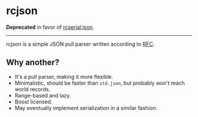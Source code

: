 # rcjson

**Deprecated** in favor of [rcserial:json](https://github.com/Soaku/rcserial).

---

rcjson is a simple JSON pull parser written according to [RFC](https://tools.ietf.org/html/rfc8259).

## Why another?

* It's a pull parser, making it more flexible.
* Minimalistic, should be faster than `std.json`, but probably won't reach world records.
* Range-based and lazy.
* Boost licensed.
* May eventually implement serialization in a similar fashion.
